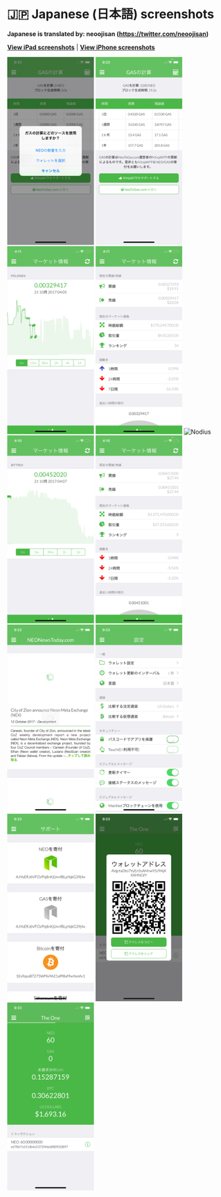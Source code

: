 # 🇯🇵 Japanese (日本語) screenshots

**Japanese is translated by: neoojisan (https://twitter.com/neoojisan)**

[**View iPad screenshots**](../iPad/japanese-screenshots.md) | [**View iPhone screenshots**](../iPhone/japanese-screenshots.md)

<img src="screen-gas-calculation-options.png" width="200" alt="GASの計算 - 方法を選択"> <img src="screen-gas-calculation.png" width="200" alt="GASの計算"> <img src="screen-gas-market-chart.png" width="200" alt="マーケット情報 - Poloniex chart"> <img src="screen-gas-market-info.png" width="200" alt="マーケット情報"> <img src="screen-menu.png" width="200" alt="Nodius"> <img src="screen-neo-market-chart.png" width="200" alt="マーケット情報 - Bittrex chart"> <img src="screen-neo-market-info.png" width="200" alt="マーケット情報"> <img src="screen-neo-news-today.png" width="200" alt="NEO News Today"> <img src="screen-settings.png" width="200" alt="設定"> <img src="screen-tip-jar.png" width="200" alt="サポート"> <img src="screen-wallet-qr-code.png" width="200" alt="現在のウォレット - アドレスをシェア"> <img src="screen-wallet.png" width="200" alt="現在のウォレット">